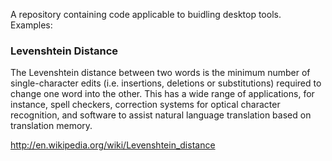 A repository containing code applicable to buidling desktop tools. Examples:

### Levenshtein Distance

The Levenshtein distance between two words is the minimum number of single-character edits (i.e. insertions, deletions or substitutions) required to change one word into the other. This has a wide range of applications, for instance, spell checkers, correction systems for optical character recognition, and software to assist natural language translation based on translation memory.

http://en.wikipedia.org/wiki/Levenshtein_distance
